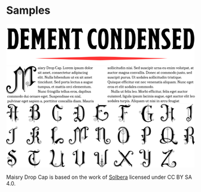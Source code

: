 # Samples

<img src='./images/DementCondensed-Bold.svg' />

<img src='./images/MaisryDC-Regular.svg' />

<img src='./images/MaisryDCglyphs.svg' />

Maisry Drop Cap is based on the work of [Solbera](https://www.reddit.com/r/UnearthedArcana/comments/3vpphx/5e_font_package_embeddable_cc_edition/) licensed under CC BY SA 4.0.
